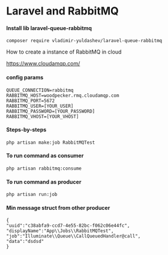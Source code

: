 # Laravel and RabbitMQ

#### Install lib laravel-queue-rabbitmq

```console
composer require vladimir-yuldashev/laravel-queue-rabbitmq
```

How to create a instance of RabbitMQ in cloud

https://www.cloudamqp.com/

#### config params

```console
QUEUE_CONNECTION=rabbitmq
RABBITMQ_HOST=woodpecker.rmq.cloudamqp.com
RABBITMQ_PORT=5672
RABBITMQ_USER=[YOUR_USER]
RABBITMQ_PASSWORD=[YOUR_PASSWORD]
RABBITMQ_VHOST=[YOUR_VHOST]
```

#### Steps-by-steps

```console
php artisan make:job RabbitMQTest
```

#### To run command as consumer

```console
php artisan rabbitmq:consume
```

#### To run command as producer

```console
php artisan run:job
```

#### Min message struct from other producer

```console
{
"uuid":"c38abfa9-ccd7-4e55-82bc-f062c06e44fc",
"displayName":"App\\Jobs\\RabbitMQTest",
"job":"Illuminate\\Queue\\CallQueuedHandler@call",
"data":"dsdsd"
}
```
